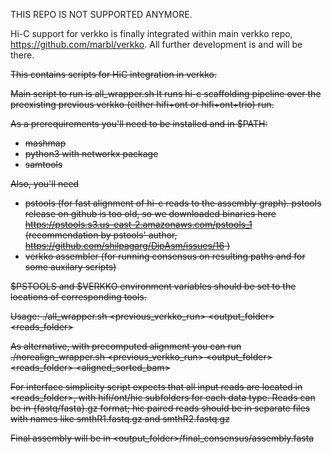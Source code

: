 THIS REPO IS NOT SUPPORTED ANYMORE. 

Hi-C support for verkko is finally integrated within main verkko repo, https://github.com/marbl/verkko. All further development is and will be there.








<s>This contains scripts for HiC integration in verkko.

Main script to run is all_wrapper.sh
It runs hi-c scaffolding pipeline over the preexisting previous verkko (either hifi+ont or hifi+ont+trio) run.

As a prerequirements you'll need to be installed and in $PATH:
* mashmap
* python3 with networkx package
* samtools

Also, you'll need 
* pstools (for fast alignment of hi-c reads to the assembly graph). pstools release on github is too old, so we downloaded binaries here https://pstools.s3.us-east-2.amazonaws.com/pstools_1 
(recommendation by pstools' author, https://github.com/shilpagarg/DipAsm/issues/16 )
* verkko assembler (for running consensus on resulting paths and for some auxilary scripts)
 
$PSTOOLS and $VERKKO environment variables should be set to the locations of corresponding tools.

Usage:  ./all_wrapper.sh <previous_verkko_run> <output_folder> <reads_folder>

As alternative, with precomputed alignment you can run ./norealign_wrapper.sh <previous_verkko_run> <output_folder> <reads_folder> <aligned_sorted_bam>

For interface simplicity script expects that all input reads are located in <reads_folder>, with hifi/ont/hic subfolders for each data type.
Reads can be in {fastq/fasta}.gz format; hic paired reads should be in separate files with names like smthR1.fastq.gz and smthR2.fastq.gz

Final assembly will be in <output_folder>/final_consensus/assembly.fasta</s>
